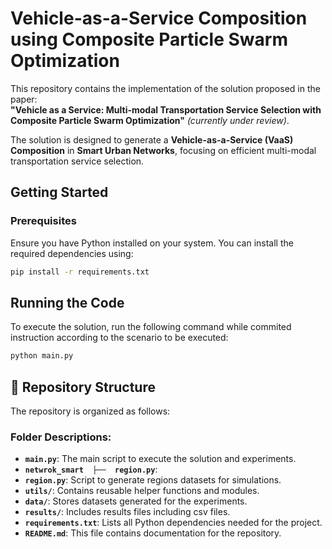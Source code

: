 # Vehicle-as-a-Service Composition using Composite Particle Swarm Optimization

This repository contains the implementation of the solution proposed in the paper:  
**"Vehicle as a Service: Multi-modal Transportation Service Selection with Composite Particle Swarm Optimization"** *(currently under review)*.

The solution is designed to generate a **Vehicle-as-a-Service (VaaS) Composition** in **Smart Urban Networks**, focusing on efficient multi-modal transportation service selection.

## Getting Started

### Prerequisites
Ensure you have Python installed on your system. You can install the required dependencies using:
```bash
pip install -r requirements.txt
```
## Running the Code

To execute the solution, run the following command while commited instruction according to the scenario to be executed:
```bash
python main.py
```

## 📂 Repository Structure

The repository is organized as follows:


### Folder Descriptions:
- **`main.py`**: The main script to execute the solution and experiments.
- **`netwrok_smart  ├──  region.py`**:
- **`region.py`**: Script to generate regions datasets for simulations.
- **`utils/`**: Contains reusable helper functions and modules.
- **`data/`**: Stores datasets generated for the experiments.
- **`results/`**: Includes results files including csv files.
- **`requirements.txt`**: Lists all Python dependencies needed for the project.
- **`README.md`**: This file contains documentation for the repository.



